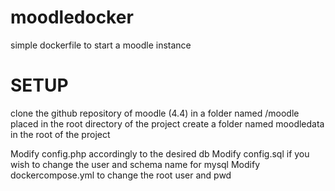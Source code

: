 # moodledocker
simple dockerfile to start a moodle instance

# SETUP
clone the github repository of moodle (4.4) in a folder named /moodle placed in the root directory of the project
create a folder named moodledata in the root of the project

Modify config.php accordingly to the desired db
Modify config.sql if you wish to change the user and schema name for mysql
Modify dockercompose.yml to change the root user and pwd